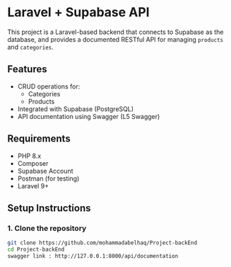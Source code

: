# Laravel + Supabase API

This project is a Laravel-based backend that connects to Supabase as the database, and provides a documented RESTful API for managing `products` and `categories`.

##  Features

- CRUD operations for:
  - Categories
  - Products
- Integrated with Supabase (PostgreSQL)
- API documentation using Swagger (L5 Swagger)

##  Requirements

- PHP 8.x
- Composer
- Supabase Account
- Postman (for testing)
- Laravel 9+

##  Setup Instructions

### 1. Clone the repository

```bash
git clone https://github.com/mohammadabelhaq/Project-backEnd
cd Project-backEnd
swagger link : http://127.0.0.1:8000/api/documentation 
